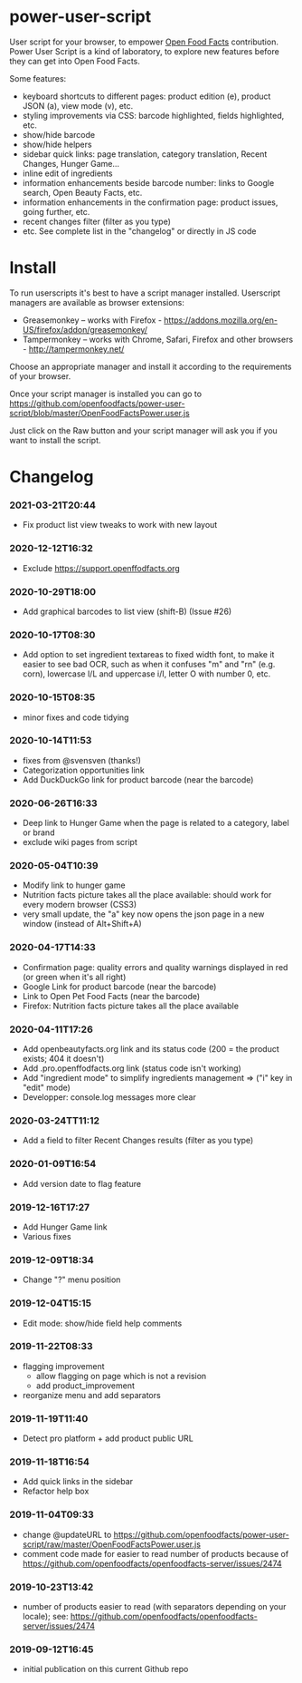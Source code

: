 # power-user-script
User script for your browser, to empower [Open Food Facts](https://world.openfoodfacts.org/)  contribution. Power User Script is a kind of laboratory, to explore new features before they can get into Open Food Facts.

Some features:
* keyboard shortcuts to different pages: product edition (e), product JSON (a), view mode (v), etc.
* styling improvements via CSS: barcode highlighted, fields highlighted, etc.
* show/hide barcode
* show/hide helpers
* sidebar quick links: page translation, category translation, Recent Changes, Hunger Game...
* inline edit of ingredients
* information enhancements beside barcode number: links to Google search, Open Beauty Facts, etc.
* information enhancements in the confirmation page: product issues, going further, etc.
* recent changes filter (filter as you type)
* etc. See complete list in the "changelog" or directly in JS code

# Install
To run userscripts it's best to have a script manager installed. Userscript managers are available as browser extensions:

* Greasemonkey  – works with Firefox - https://addons.mozilla.org/en-US/firefox/addon/greasemonkey/
* Tampermonkey  – works with Chrome, Safari, Firefox and other browsers - http://tampermonkey.net/

Choose an appropriate manager and install it according to the requirements of your browser.

Once your script manager is installed you can go to https://github.com/openfoodfacts/power-user-script/blob/master/OpenFoodFactsPower.user.js

Just click on the Raw button and your script manager will ask you if you want to install the script.

# Changelog
### 2021-03-21T20:44
* Fix product list view tweaks to work with new layout
### 2020-12-12T16:32
* Exclude https://support.openffodfacts.org
### 2020-10-29T18:00
* Add graphical barcodes to list view (shift-B) (Issue #26)
### 2020-10-17T08:30
* Add option to set ingredient textareas to fixed width font, to make it easier to see bad OCR, such as when it confuses "m" and "rn" (e.g. corn), lowercase l/L and uppercase i/I, letter O with number 0, etc.
### 2020-10-15T08:35
* minor fixes and code tidying
### 2020-10-14T11:53
* fixes from @svensven (thanks!)
* Categorization opportunities link
* Add DuckDuckGo link for product barcode (near the barcode)
### 2020-06-26T16:33
* Deep link to Hunger Game when the page is related to a category, label or brand
* exclude wiki pages from script
### 2020-05-04T10:39
* Modify link to hunger game
* Nutrition facts picture takes all the place available: should work for every modern browser (CSS3)
* very small update, the "a" key now opens the json page in a new window (instead of Alt+Shift+A)
### 2020-04-17T14:33
* Confirmation page: quality errors and quality warnings displayed in red (or green when it's all right)
* Google Link for product barcode (near the barcode)
* Link to Open Pet Food Facts (near the barcode)
* Firefox: Nutrition facts picture takes all the place available
### 2020-04-11T17:26
* Add openbeautyfacts.org link and its status code (200 = the product exists; 404 it doesn't)
* Add .pro.openffodfacts.org link (status code isn't working)
* Add "ingredient mode" to simplify ingredients management => ("i" key in "edit" mode)
* Developper: console.log messages more clear
### 2020-03-24TT11:12
* Add a field to filter Recent Changes results (filter as you type)
### 2020-01-09T16:54
* Add version date to flag feature
### 2019-12-16T17:27
* Add Hunger Game link
* Various fixes
### 2019-12-09T18:34
* Change "?" menu position
### 2019-12-04T15:15
* Edit mode: show/hide field help comments
### 2019-11-22T08:33
* flagging improvement 
  * allow flagging on page which is not a revision
  * add product_improvement
* reorganize menu and add separators
### 2019-11-19T11:40
* Detect pro platform + add product public URL
### 2019-11-18T16:54
* Add quick links in the sidebar
* Refactor help box
### 2019-11-04T09:33
* change @updateURL to https://github.com/openfoodfacts/power-user-script/raw/master/OpenFoodFactsPower.user.js
* comment code made for easier to read number of products because of https://github.com/openfoodfacts/openfoodfacts-server/issues/2474
### 2019-10-23T13:42
* number of products easier to read (with separators depending on your locale); see: https://github.com/openfoodfacts/openfoodfacts-server/issues/2474
### 2019-09-12T16:45
* initial publication on this current Github repo
